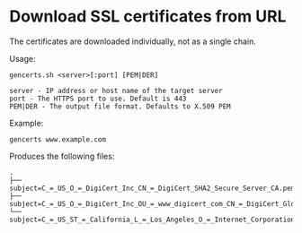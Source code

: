 # Download SSL certificates from URL

The certificates are downloaded individually, not as a single chain.

Usage:

```shell script
gencerts.sh <server>[:port] [PEM|DER]

server - IP address or host name of the target server
port - The HTTPS port to use. Default is 443
PEM|DER - The output file format. Defaults to X.509 PEM

```

Example:
```shell script
gencerts www.example.com
```

Produces the following files:

```text
.
├── subject=C_=_US_O_=_DigiCert_Inc_CN_=_DigiCert_SHA2_Secure_Server_CA.pem
├── subject=C_=_US_O_=_DigiCert_Inc_OU_=_www_digicert_com_CN_=_DigiCert_Global_Root_CA.pem
└── subject=C_=_US_ST_=_California_L_=_Los_Angeles_O_=_Internet_Corporation_for_Assigned_Names_and_Numbers_OU_=_Technology_CN_=_www_example_org.pem
```
